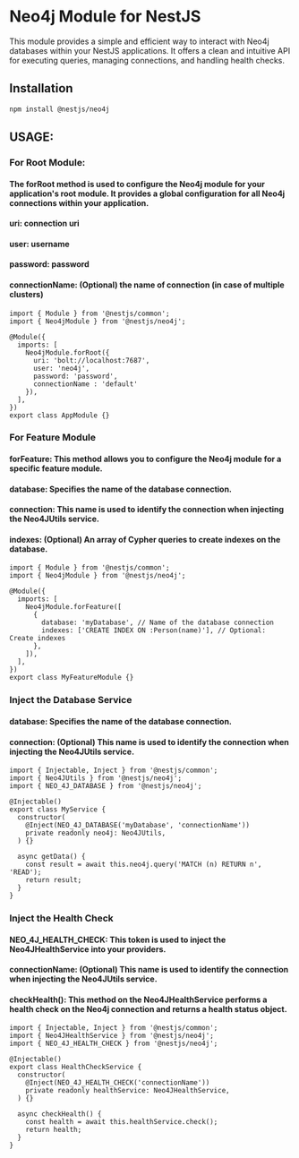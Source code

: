# Neo4j Module for NestJS

This module provides a simple and efficient way to interact with Neo4j databases within your NestJS applications. It
offers a clean and intuitive API for executing queries, managing connections, and handling health checks.

## Installation

```bash
npm install @nestjs/neo4j
```

## USAGE:

### For Root Module:

#### The forRoot method is used to configure the Neo4j module for your application's root module. It provides a global configuration for all Neo4j connections within your application.

#### uri: connection uri

#### user: username

#### password: password

#### connectionName: (Optional) the name of connection (in case of multiple clusters)

```
import { Module } from '@nestjs/common';
import { Neo4jModule } from '@nestjs/neo4j';

@Module({
  imports: [
    Neo4jModule.forRoot({
      uri: 'bolt://localhost:7687',
      user: 'neo4j',
      password: 'password',
      connectionName : 'default'
    }),
  ],
})
export class AppModule {}
```

### For Feature Module

#### forFeature: This method allows you to configure the Neo4j module for a specific feature module.

#### database: Specifies the name of the database connection.

#### connection: This name is used to identify the connection when injecting the Neo4JUtils service.

#### indexes: (Optional) An array of Cypher queries to create indexes on the database.

```
import { Module } from '@nestjs/common';
import { Neo4jModule } from '@nestjs/neo4j';

@Module({
  imports: [
    Neo4jModule.forFeature([
      {
        database: 'myDatabase', // Name of the database connection
        indexes: ['CREATE INDEX ON :Person(name)'], // Optional: Create indexes
      },
    ]),
  ],
})
export class MyFeatureModule {}

```

### Inject the Database Service

#### database: Specifies the name of the database connection.

#### connection: (Optional) This name is used to identify the connection when injecting the Neo4JUtils service.

```
import { Injectable, Inject } from '@nestjs/common';
import { Neo4JUtils } from '@nestjs/neo4j';
import { NEO_4J_DATABASE } from '@nestjs/neo4j';

@Injectable()
export class MyService {
  constructor(
    @Inject(NEO_4J_DATABASE('myDatabase', 'connectionName'))
    private readonly neo4j: Neo4JUtils,
  ) {}

  async getData() {
    const result = await this.neo4j.query('MATCH (n) RETURN n', 'READ');
    return result;
  }
}
```

### Inject the Health Check

#### NEO_4J_HEALTH_CHECK: This token is used to inject the Neo4JHealthService into your providers.

#### connectionName: (Optional) This name is used to identify the connection when injecting the Neo4JUtils service.

#### checkHealth(): This method on the Neo4JHealthService performs a health check on the Neo4j connection and returns a health status object.

```
import { Injectable, Inject } from '@nestjs/common';
import { Neo4JHealthService } from '@nestjs/neo4j';
import { NEO_4J_HEALTH_CHECK } from '@nestjs/neo4j';

@Injectable()
export class HealthCheckService {
  constructor(
    @Inject(NEO_4J_HEALTH_CHECK('connectionName'))
    private readonly healthService: Neo4JHealthService,
  ) {}

  async checkHealth() {
    const health = await this.healthService.check();
    return health;
  }
}
```